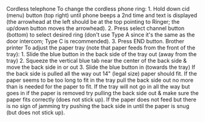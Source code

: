 Cordless telephone To change the cordless phone ring: 1. Hold down cid
(menu) button (top right) until phone beeps a 2nd time and text is
displayed (the arrowhead at the left should be at the top pointing to
Ringer; the up/down button moves the arrowhead). 2. Press select channel
button (bottom) to select desired ring (don't use Type A since it's the
same as the door intercom; Type C is recommended). 3. Press END button.
Brother printer To adjust the paper tray (note that paper feeds from the
front of the tray): 1. Slide the blue button in the back side of the
tray out (away from the tray) 2. Squeeze the vertical blue tab near the
center of the back side & move the back side in or out 3. Slide the blue
button in (towards the tray) If the back side is pulled all the way out
14" (legal size) paper should fit. If the paper seems to be too long to
fit in the tray pull the back side out no more than is needed for the
paper to fit. If the tray will not go in all the way but goes in if the
paper is removed try pulling the back side out & make sure the paper
fits correctly (does not stick up). If the paper does not feed but there
is no sign of jamming try pushing the back side in until the paper is
snug (but does not stick up).
